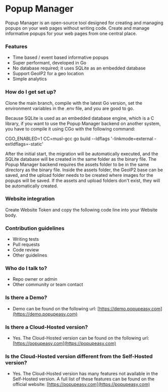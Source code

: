 # Popup Manager #

Popup Manager is an open-source tool designed for creating and managing popups on your web pages without writing code. Create and manage informative popups for your web pages from one central place.

### Features ###

* Time based / event based informative popups
* Super performant, developed in Go
* No database required; it uses SQLite as an embedded database
* Support GeoIP2 for a geo location
* Simple analytics

### How do I get set up? ###

Clone the main branch, compile with the latest Go version, set the environment variables in the .env file, and you are good to go.

Because SQLite is used as an embedded database engine, which is a C library, if you want to use the Popup Manager backend on another system, you have to compile it using CGo with the following command:

 CGO_ENABLED=1 CC=musl-gcc go build --ldflags '-linkmode=external -extldflags=-static'

After the initial start, the migration will be automatically executed, and the SQLite database will be created in the same folder as the binary file. The Popup Manager backend requires the assets folder to be in the same directory as the binary file. Inside the assets folder, the GeoIP2 base can be saved, and the upload folder needs to be created where images for the popups will be saved. If the assets and upload folders don't exist, they will be automatically created.

### Website integration ###
Create Website Token and copy the following code line into your Website body.

<script type="text/javascript" src="http://localhost:8080/api/v1/js/YOUR-WEB-SITE-TOKEN-UUID"></script>


### Contribution guidelines ###

* Writing tests
* Pull requests
* Code review
* Other guidelines

### Who do I talk to? ###

* Repo owner or admin
* Other community or team contact

### Is there a Demo? ###

* Demo can be found on the following url: [https://demo.popupeasy.com](https://demo.popupeasy.com) 

### Is there a Cloud-Hosted version? ###

* Yes. The Cloud-Hosted version can be found on the following url: [https://popupeasy.com](https://popupeasy.com)  

### Is the Cloud-Hosted version different from the Self-Hosted version? ###
* Yes. The Cloud-Hosted version has many features not available in the Self-Hosted version. A full list of these features can be found on the official website: [https://popupeasy.com](https://popupeasy.com)
